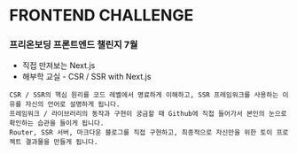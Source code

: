 # FRONTEND CHALLENGE

### 프리온보딩 프론트엔드 챌린지 7월
- 직접 만져보는 Next.js
- 해부학 교실 - CSR / SSR with Next.js    
```
CSR / SSR의 핵심 원리를 코드 레벨에서 명료하게 이해하고, SSR 프레임워크를 사용하는 이유를 자신의 언어로 설명하게 됩니다.    
프레임워크 / 라이브러리의 동작과 구현이 궁금할 때 Github에 직접 들어가서 본인의 눈으로 확인하는 습관을 들이게 됩니다.    
Router, SSR 서버, 마크다운 블로그를 직접 구현하고, 최종적으로 자신만을 위한 토이 프로젝트 결과물을 만들게 됩니다.
```
